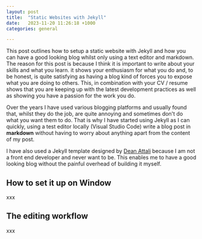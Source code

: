 ```yaml
---
layout: post
title:  "Static Websites with Jekyll"
date:   2023-11-20 11:26:18 +1000
categories: general

---
```


This post outlines how to setup a static website with Jekyll and how you can have a good looking blog whilst only using a text editor and markdown. The reason for this post is because I think it is important to write about your skills and what you learn. 
it shows your enthusiasm for what you do and, to be honest, is quite satisfying as having a blog kind of forces you to expose what you are doing to others. This, in combination with your CV / resume shows that you are keeping up with the latest development practices as well as showing you have a passion for the work you do.

Over the years I have used various blogging platforms and usually found that, whilst they do the job, are quite annoying and sometimes don't do what you want them to do. That is why I have started using Jekyll as I can quickly, using a test editor locally (Visual Studio Code) write a blog post in **markdown** without having to worry about anything apart from the content of my post.

I have also used a Jekyll template designed by [Dean Attali](https://deanattali.com/) because I am not a front end developer and never want to be. This enables me to have a good looking blog without the painful overhead of building it myself.

## How to set it up on Window

xxx

## The editing workflow

xxx